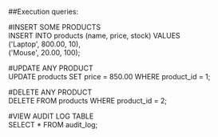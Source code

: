 ##Execution queries:  

#INSERT SOME PRODUCTS  
INSERT INTO products (name, price, stock) VALUES  
('Laptop', 800.00, 10),  
('Mouse', 20.00, 100);  
  
#UPDATE ANY PRODUCT  
UPDATE products SET price = 850.00 WHERE product_id = 1;  
  
#DELETE ANY PRODUCT  
DELETE FROM products WHERE product_id = 2;  
  
#VIEW AUDIT LOG TABLE  
SELECT * FROM audit_log;  
